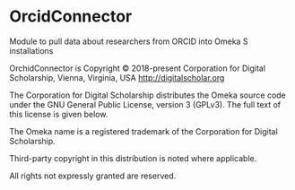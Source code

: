 # OrcidConnector
Module to pull data about researchers from ORCID into Omeka S installations

OrchidConnector is Copyright © 2018-present Corporation for Digital Scholarship, Vienna, Virginia, USA http://digitalscholar.org

The Corporation for Digital Scholarship distributes the Omeka source code
under the GNU General Public License, version 3 (GPLv3). The full text
of this license is given below.

The Omeka name is a registered trademark of the Corporation for Digital Scholarship.

Third-party copyright in this distribution is noted where applicable.

All rights not expressly granted are reserved.
